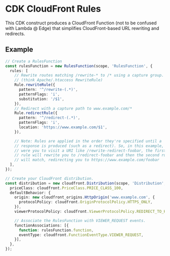# CDK CloudFront Rules

This CDK construct produces a CloudFront Function (not to be confused with
Lambda @ Edge) that simplifies CloudFront-based URL rewriting and redirects.

## Example

<!-- <macro exec="lit-snip ./test/integ/integ.function.lit.ts"> -->
```ts
// Create a RulesFunction
const rulesFunction = new RulesFunction(scope, 'RulesFunction', {
  rules: [
    // Rewrite routes matching /rewrite-* to /* using a capture group.
    // (think Apache/.htaccess RewriteRule)
    Rule.rewriteRule({
      pattern: '^/rewrite-(.*)',
      patternFlags: 'i',
      substitution: '/$1',
    }),
    // Redirect with a capture path to www.example.com/*
    Rule.redirectRule({
      pattern: '^/redirect-(.*)',
      patternFlags: 'i',
      location: 'https://www.example.com/$1',
    }),

    // Note: Rules are applied in the order they're specified until a
    // response is produced (such as a redirect). So, in this example,
    // were you to visit a URI like /rewrite-redirect-foobar, the first
    // rule will rewrite you to /redirect-foobar and then the second rule
    // will match, redirecting you to https://www.example.com/foobar
  ],
});

// Create your CloudFront distribution.
const distribution = new cloudfront.Distribution(scope, 'Distribution', {
  priceClass: cloudfront.PriceClass.PRICE_CLASS_100,
  defaultBehavior: {
    origin: new cloudfront_origins.HttpOrigin('www.example.com', {
      protocolPolicy: cloudfront.OriginProtocolPolicy.HTTPS_ONLY,
    }),
    viewerProtocolPolicy: cloudfront.ViewerProtocolPolicy.REDIRECT_TO_HTTPS,

    // Associate the RulesFunction with VIEWER_REQUEST events.
    functionAssociations: [{
      function: rulesFunction.function,
      eventType: cloudfront.FunctionEventType.VIEWER_REQUEST,
    }],
  },
});
```
<!-- </macro> -->
